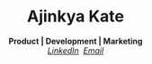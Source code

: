 <br><br><br><br><br><br><br><h1 align="center">Ajinkya Kate</h1>
<p align="center"><b>Product | Development | Marketing </b>
<a href="https://in.linkedin.com/in/ajinkya-kate" target=_blank><br><em>LinkedIn</em></a>&nbsp; 
<a href="mailto:ajinkyakate2001@gmail.com"><em>Email</em></a>


</p><br><br><br><br><br><br><br>
 

 


<!---
- 👋 Hi, I’m @AjinkyaKate
- 👀 I’m interested in ...
- 🌱 I’m currently learning ...
- 💞️ I’m looking to collaborate on ...
- 📫 How to reach me ...


AjinkyaKate/AjinkyaKate is a ✨ special ✨ repository because its `README.md` (this file) appears on your GitHub profile.
You can click the Preview link to take a look at your changes.
--->
